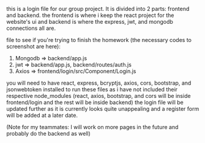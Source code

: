 this is a login file for our group project. It is divided into 2 parts: frontend and backend. the frontend is where i keep the react project for the website's ui and backend is where the express, jwt, and mongodb connections all are.

file to see if you're trying to finish the homework (the necessary codes to screenshot are here):
1. Mongodb => backend/app.js
2. jwt => backend/app.js, backend/routes/auth.js
3. Axios => frontend/login/src/Component/Login.js

you will need to have react, express, bcryptjs, axios, cors, bootstrap, and jsonwebtoken installed to run these files as i have not included their respective node_modules (react, axios, bootstrap, and cors will be inside frontend/login and the rest will be inside backend)
the login file will be updated further as it is currently looks quite unappealing and a register form will be added at a later date.

(Note for my teammates: I will work on more pages in the future and probably do the backend as well)
